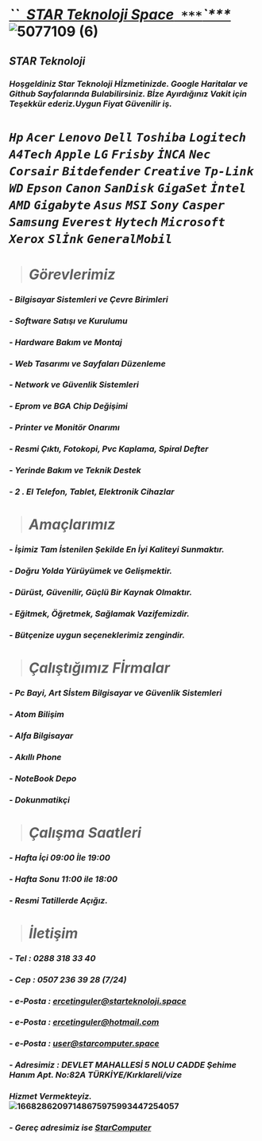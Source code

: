 # ***[ ``***` `STAR Teknoloji Space` ***`***`***](https://starteknoloji.space)***![5077109 (6)](https://user-images.githubusercontent.com/93947784/225666681-3a94a2a9-fb61-42dd-904e-4a336b286b5b.png)
## ***STAR Teknoloji***
### ***Hoşgeldiniz Star Teknoloji Hİzmetinizde. Google Haritalar ve Github Sayfalarında Bulabilirsiniz. Bİze Ayırdığınız Vakit için Teşekkür ederiz.Uygun Fiyat Güvenilir iş.***
# ***`Hp`*** ***`Acer`*** ***`Lenovo`*** ***`Dell`*** ***`Toshiba`*** ***`Logitech`*** ***`A4Tech`*** ***`Apple`*** ***`LG`*** ***`Frisby`*** ***`İNCA`*** ***`Nec`*** ***`Corsair`*** ***`Bitdefender`*** ***`Creative`*** ***`Tp-Link`*** ***`WD`*** ***`Epson`*** ***`Canon`*** ***`SanDisk`*** ***`GigaSet`*** ***`İntel`*** ***`AMD`*** ***`Gigabyte`*** ***`Asus`*** ***`MSI`*** ***`Sony`*** ***`Casper`*** ***`Samsung`*** ***`Everest`*** ***`Hytech`*** ***`Microsoft`*** ***`Xerox`*** ***`Slİnk`*** ***`GeneralMobil`***
> # ***Görevlerimiz*** 
### - ***Bilgisayar Sistemleri ve Çevre Birimleri*** 
### - ***Software Satışı ve Kurulumu***
### - ***Hardware Bakım ve Montaj***
### - ***Web Tasarımı ve Sayfaları Düzenleme***
### - ***Network ve Güvenlik Sistemleri***
### - ***Eprom ve BGA Chip Değişimi*** 
### - ***Printer ve Monitör Onarımı***
### - ***Resmi Çıktı, Fotokopi, Pvc Kaplama, Spiral Defter***
### - ***Yerinde Bakım ve Teknik Destek*** 
### - ***2 . El Telefon, Tablet, Elektronik Cihazlar***
> # ***Amaçlarımız***
### - ***İşimiz Tam İstenilen Şekilde En İyi Kaliteyi Sunmaktır.***
### - ***Doğru Yolda Yürüyümek ve Gelişmektir.***
### - ***Dürüst, Güvenilir, Güçlü Bir Kaynak Olmaktır.*** 
### - ***Eğitmek, Öğretmek, Sağlamak Vazifemizdir.***
### - ***Bütçenize uygun seçeneklerimiz zengindir.***
> # ***Çalıştığımız Fİrmalar***
### - ***Pc Bayi, Art Sİstem  Bilgisayar ve Güvenlik Sistemleri***
### - ***Atom Bilişim***
### - ***Alfa Bilgisayar***
### - ***Akıllı Phone***
### - ***NoteBook Depo***
### - ***Dokunmatikçi***
> # ***Çalışma Saatleri***
### - ***Hafta İçi 09:00 İle 19:00***
### - ***Hafta Sonu 11:00 ile 18:00***
### - ***Resmi Tatillerde Açığız.***
> # ***İletişim***
### - ***Tel : 0288 318 33 40***
### - ***Cep : 0507 236 39 28 (7/24)***
### - ***e-Posta : ercetinguler@starteknoloji.space***
### - ***e-Posta : ercetinguler@hotmail.com***
### - ***e-Posta : user@starcomputer.space***
### - ***Adresimiz : DEVLET MAHALLESİ 5 NOLU CADDE Şehime Hanım Apt. No:82A TÜRKİYE/Kırklareli/vize***
### ***Hizmet Vermekteyiz.***![16682862097148675975993447254057](https://user-images.githubusercontent.com/93947784/201494110-4f844e2c-89bd-418a-9dd5-3f52e07dd71e.png)
### - ***Gereç adresimiz ise [StarComputer](https://starcomputer.space)***


